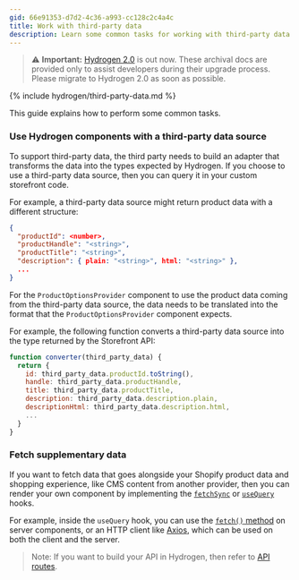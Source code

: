 ```yaml
---
gid: 66e91353-d7d2-4c36-a993-cc128c2c4a4c
title: Work with third-party data
description: Learn some common tasks for working with third-party data sources in your Hydrogen storefront.
---
```


> ⚠️ **Important:** [Hydrogen 2.0](https://hydrogen.shopify.dev) is out now. These archival docs are provided only to assist developers during their upgrade process. Please migrate to Hydrogen 2.0 as soon as possible.


{% include hydrogen/third-party-data.md %}

This guide explains how to perform some common tasks.

### Use Hydrogen components with a third-party data source

To support third-party data, the third party needs to build an adapter that transforms the data into the types expected by Hydrogen. If you choose to use a third-party data source, then you can query it in your custom storefront code.

For example, a third-party data source might return product data with a different structure:

```json
{
  "productId": <number>,
  "productHandle": "<string>",
  "productTitle": "<string>",
  "description": { plain: "<string>", html: "<string>" },
  ...
}
```

For the `ProductOptionsProvider` component to use the product data coming from the third-party data source, the data needs to be translated into the format that the `ProductOptionsProvider` component expects.

For example, the following function converts a third-party data source into the type returned by the Storefront API:

```jsx
function converter(third_party_data) {
  return {
    id: third_party_data.productId.toString(),
    handle: third_party_data.productHandle,
    title: third_party_data.productTitle,
    description: third_party_data.description.plain,
    descriptionHtml: third_party_data.description.html,
    ...
  }
}
```

### Fetch supplementary data

If you want to fetch data that goes alongside your Shopify product data and shopping experience, like CMS content from another provider, then you can render your own component by implementing the [`fetchSync`](/api/hydrogen/hooks/global/fetchsync) or [`useQuery`](/api/hydrogen/hooks/global/usequery) hooks.

For example, inside the `useQuery` hook, you can use the [`fetch()` method](https://developer.mozilla.org/en-US/docs/Web/API/fetch) on server components, or an HTTP client like [Axios](https://axios-http.com/), which can be used on both the client and the server.

> Note:
> If you want to build your API in Hydrogen, then refer to [API routes](/custom-storefronts/hydrogen/routing#api-routes).
